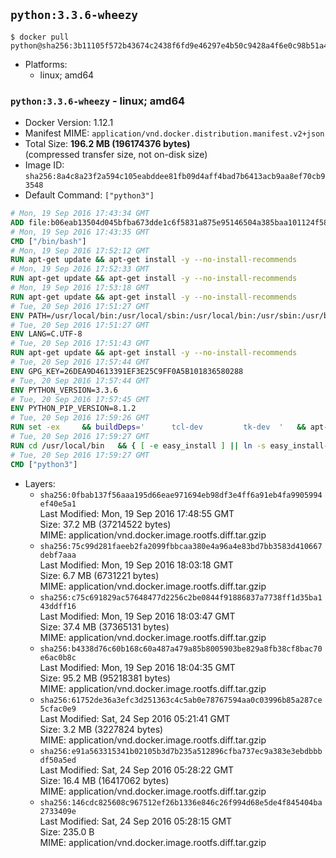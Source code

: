 ## `python:3.3.6-wheezy`

```console
$ docker pull python@sha256:3b11105f572b43674c2438f6fd9e46297e4b50c9428a4f6e0c98b51a48f108a8
```

-	Platforms:
	-	linux; amd64

### `python:3.3.6-wheezy` - linux; amd64

-	Docker Version: 1.12.1
-	Manifest MIME: `application/vnd.docker.distribution.manifest.v2+json`
-	Total Size: **196.2 MB (196174376 bytes)**  
	(compressed transfer size, not on-disk size)
-	Image ID: `sha256:8a4c8a23f2a594c105eabddee81fb09d4aff4bad7b6413acb9aa8ef70cb93548`
-	Default Command: `["python3"]`

```dockerfile
# Mon, 19 Sep 2016 17:43:34 GMT
ADD file:b06eab13504d045bfba673dde1c6f5831a875e95146504a385baa101124f58f5 in / 
# Mon, 19 Sep 2016 17:43:35 GMT
CMD ["/bin/bash"]
# Mon, 19 Sep 2016 17:52:12 GMT
RUN apt-get update && apt-get install -y --no-install-recommends 		ca-certificates 		curl 		wget 	&& rm -rf /var/lib/apt/lists/*
# Mon, 19 Sep 2016 17:52:33 GMT
RUN apt-get update && apt-get install -y --no-install-recommends 		bzr 		git 		mercurial 		openssh-client 		subversion 				procps 	&& rm -rf /var/lib/apt/lists/*
# Mon, 19 Sep 2016 17:53:18 GMT
RUN apt-get update && apt-get install -y --no-install-recommends 		autoconf 		automake 		bzip2 		file 		g++ 		gcc 		imagemagick 		libbz2-dev 		libc6-dev 		libcurl4-openssl-dev 		libdb-dev 		libevent-dev 		libffi-dev 		libgeoip-dev 		libglib2.0-dev 		libjpeg-dev 		libkrb5-dev 		liblzma-dev 		libmagickcore-dev 		libmagickwand-dev 		libmysqlclient-dev 		libncurses-dev 		libpng-dev 		libpq-dev 		libreadline-dev 		libsqlite3-dev 		libssl-dev 		libtool 		libwebp-dev 		libxml2-dev 		libxslt-dev 		libyaml-dev 		make 		patch 		xz-utils 		zlib1g-dev 	&& rm -rf /var/lib/apt/lists/*
# Tue, 20 Sep 2016 17:51:27 GMT
ENV PATH=/usr/local/bin:/usr/local/sbin:/usr/local/bin:/usr/sbin:/usr/bin:/sbin:/bin
# Tue, 20 Sep 2016 17:51:27 GMT
ENV LANG=C.UTF-8
# Tue, 20 Sep 2016 17:51:43 GMT
RUN apt-get update && apt-get install -y --no-install-recommends 		tcl 		tk 	&& rm -rf /var/lib/apt/lists/*
# Tue, 20 Sep 2016 17:57:44 GMT
ENV GPG_KEY=26DEA9D4613391EF3E25C9FF0A5B101836580288
# Tue, 20 Sep 2016 17:57:44 GMT
ENV PYTHON_VERSION=3.3.6
# Tue, 20 Sep 2016 17:57:45 GMT
ENV PYTHON_PIP_VERSION=8.1.2
# Tue, 20 Sep 2016 17:59:26 GMT
RUN set -ex 	&& buildDeps=' 		tcl-dev 		tk-dev 	' 	&& apt-get update && apt-get install -y $buildDeps --no-install-recommends && rm -rf /var/lib/apt/lists/* 		&& wget -O python.tar.xz "https://www.python.org/ftp/python/${PYTHON_VERSION%%[a-z]*}/Python-$PYTHON_VERSION.tar.xz" 	&& wget -O python.tar.xz.asc "https://www.python.org/ftp/python/${PYTHON_VERSION%%[a-z]*}/Python-$PYTHON_VERSION.tar.xz.asc" 	&& export GNUPGHOME="$(mktemp -d)" 	&& gpg --keyserver ha.pool.sks-keyservers.net --recv-keys "$GPG_KEY" 	&& gpg --batch --verify python.tar.xz.asc python.tar.xz 	&& rm -r "$GNUPGHOME" python.tar.xz.asc 	&& mkdir -p /usr/src/python 	&& tar -xJC /usr/src/python --strip-components=1 -f python.tar.xz 	&& rm python.tar.xz 		&& cd /usr/src/python 	&& ./configure 		--enable-loadable-sqlite-extensions 		--enable-shared 	&& make -j$(nproc) 	&& make install 	&& ldconfig 		&& if [ ! -e /usr/local/bin/pip3 ]; then : 		&& wget -O /tmp/get-pip.py 'https://bootstrap.pypa.io/get-pip.py' 		&& python3 /tmp/get-pip.py "pip==$PYTHON_PIP_VERSION" 		&& rm /tmp/get-pip.py 	; fi 	&& pip3 install --no-cache-dir --upgrade --force-reinstall "pip==$PYTHON_PIP_VERSION" 	&& [ "$(pip list |tac|tac| awk -F '[ ()]+' '$1 == "pip" { print $2; exit }')" = "$PYTHON_PIP_VERSION" ] 		&& find /usr/local -depth 		\( 			\( -type d -a -name test -o -name tests \) 			-o 			\( -type f -a -name '*.pyc' -o -name '*.pyo' \) 		\) -exec rm -rf '{}' + 	&& apt-get purge -y --auto-remove $buildDeps 	&& rm -rf /usr/src/python ~/.cache
# Tue, 20 Sep 2016 17:59:27 GMT
RUN cd /usr/local/bin 	&& { [ -e easy_install ] || ln -s easy_install-* easy_install; } 	&& ln -s idle3 idle 	&& ln -s pydoc3 pydoc 	&& ln -s python3 python 	&& ln -s python3-config python-config
# Tue, 20 Sep 2016 17:59:27 GMT
CMD ["python3"]
```

-	Layers:
	-	`sha256:0fbab137f56aaa195d66eae971694eb98df3e4ff6a91eb4fa9905994ef40e5a1`  
		Last Modified: Mon, 19 Sep 2016 17:48:55 GMT  
		Size: 37.2 MB (37214522 bytes)  
		MIME: application/vnd.docker.image.rootfs.diff.tar.gzip
	-	`sha256:75c99d281faeeb2fa2099fbbcaa380e4a96a4e83bd7bb3583d410667debf7aaa`  
		Last Modified: Mon, 19 Sep 2016 18:03:18 GMT  
		Size: 6.7 MB (6731221 bytes)  
		MIME: application/vnd.docker.image.rootfs.diff.tar.gzip
	-	`sha256:c75c691829ac57648477d2256c2be0844f91886837a7738ff1d35ba143ddff16`  
		Last Modified: Mon, 19 Sep 2016 18:03:47 GMT  
		Size: 37.4 MB (37365131 bytes)  
		MIME: application/vnd.docker.image.rootfs.diff.tar.gzip
	-	`sha256:b4338d76c60b168c60a487a479a85b8005903be829a8fb38cf8bac70e6ac0b8c`  
		Last Modified: Mon, 19 Sep 2016 18:04:35 GMT  
		Size: 95.2 MB (95218381 bytes)  
		MIME: application/vnd.docker.image.rootfs.diff.tar.gzip
	-	`sha256:61752de36a3efc3d251363c4c5ab0e78767594aa0c03996b85a287ce5cfac0e9`  
		Last Modified: Sat, 24 Sep 2016 05:21:41 GMT  
		Size: 3.2 MB (3227824 bytes)  
		MIME: application/vnd.docker.image.rootfs.diff.tar.gzip
	-	`sha256:e91a563315341b02105b3d7b235a512896cfba737ec9a383e3ebdbbbdf50a5ed`  
		Last Modified: Sat, 24 Sep 2016 05:28:22 GMT  
		Size: 16.4 MB (16417062 bytes)  
		MIME: application/vnd.docker.image.rootfs.diff.tar.gzip
	-	`sha256:146cdc825608c967512ef26b1336e846c26f994d68e5de4f845404ba2733409e`  
		Last Modified: Sat, 24 Sep 2016 05:28:15 GMT  
		Size: 235.0 B  
		MIME: application/vnd.docker.image.rootfs.diff.tar.gzip
